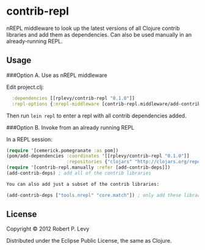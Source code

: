 # contrib-repl

nREPL middleware to look up the latest versions of all Clojure contrib libraries
and add them as dependencies. Can also be used manually in an already-running
REPL.

## Usage

###Option A. Use as nREPL middleware

Edit project.clj:

```clojure
  :dependencies [[rplevy/contrib-repl "0.1.0"]]
  :repl-options {:nrepl-middleware [contrib-repl.middleware/add-contrib-deps]}
```

Then run ```lein repl``` to enter a repl with all contrib dependencies added.

###Option B. Invoke from an already running REPL

In a REPL session:

```clojure
(require '[cemerick.pomegranate :as pom])
(pom/add-dependencies :coordinates '[[rplevy/contrib-repl "0.1.0"]]
                      :repositories {"clojars" "http://clojars.org/repo"})
(require '[contrib-repl.manually :refer [add-contrib-deps]])
(add-contrib-deps) ; add all of the contrib libraries

You can also add just a subset of the contrib libraries:

(add-contrib-deps ["tools.nrepl" "core.match"]) ; only add these libraries
```

## License

Copyright © 2012 Robert P. Levy

Distributed under the Eclipse Public License, the same as Clojure.
